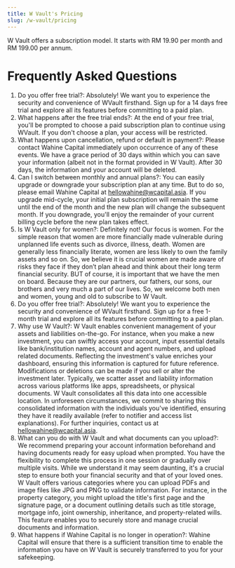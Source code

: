 ```yaml
---
title: W Vault's Pricing
slug: /w-vault/pricing
---
```


W Vault offers a subscription model. It starts with RM 19.90 per month and RM 199.00 per annum.

# Frequently Asked Questions

1. Do you offer free trial?: Absolutely! We want you to experience the security and convenience of WVault firsthand. Sign up for a 14 days free trial and explore all its features before committing to a paid plan.
2. What happens after the free trial ends?: At the end of your free trial, you'll be prompted to choose a paid subscription plan to continue using WVault. If you don't choose a plan, your access will be restricted.
3. What happens upon cancellation, refund or default in payment?: Please contact Wahine Capital immediately upon occurrence of any of these events. We have a grace period of 30 days within which you can save your information (albeit not in the format provided in W Vault). After 30 days, the information and your account will be deleted.
4. Can I switch between monthly and annual plans?: You can easily upgrade or downgrade your subscription plan at any time. But to do so, please email Wahine Capital at hellowahine@wcapital.asia. If you upgrade mid-cycle, your initial plan subscription will remain the same until the end of the month and the new plan will change the subsequent month. If you downgrade, you'll enjoy the remainder of your current billing cycle before the new plan takes effect.
5. Is W Vault only for women?: Definitely not! Our focus is women. For the simple reason that women are more financially made vulnerable during unplanned life events such as divorce, illness, death. Women are generally less financially literate, women are less likely to own the family assets and so on. So, we believe it is crucial women are made aware of risks they face if they don’t plan ahead and think about their long term financial security. BUT of course, it is important that we have the men on board. Because they are our partners, our fathers, our sons, our brothers and very much a part of our lives. So, we welcome both men and women, young and old to subscribe to W Vault.
6. Do you offer free trial?: Absolutely! We want you to experience the security and convenience of WVault firsthand. Sign up for a free 1-month trial and explore all its features before committing to a paid plan.
7. Why use W Vault?: W Vault enables convenient management of your assets and liabilities on-the-go. For instance, when you make a new investment, you can swiftly access your account, input essential details like bank/institution names, account and agent numbers, and upload related documents. Reflecting the investment's value enriches your dashboard, ensuring this information is captured for future reference. Modifications or deletions can be made if you sell or alter the investment later. Typically, we scatter asset and liability information across various platforms like apps, spreadsheets, or physical documents. W Vault consolidates all this data into one accessible location. In unforeseen circumstances, we commit to sharing this consolidated information with the individuals you've identified, ensuring they have it readily available (refer to notifier and access list explanations). For further inquiries, contact us at hellowahine@wcapital.asia.
8. What can you do with W Vault and what documents can you upload?: We recommend preparing your account information beforehand and having documents ready for easy upload when prompted. You have the flexibility to complete this process in one session or gradually over multiple visits. While we understand it may seem daunting, it's a crucial step to ensure both your financial security and that of your loved ones. W Vault offers various categories where you can upload PDFs and image files like JPG and PNG to validate information. For instance, in the property category, you might upload the title's first page and the signature page, or a document outlining details such as title storage, mortgage info, joint ownership, inheritance, and property-related wills. This feature enables you to securely store and manage crucial documents and information.
9. What happens if Wahine Capital is no longer in operation?: Wahine Capital will ensure that there is a sufficient transition time to enable the information you have on W Vault is securely transferred to you for your safekeeping.
